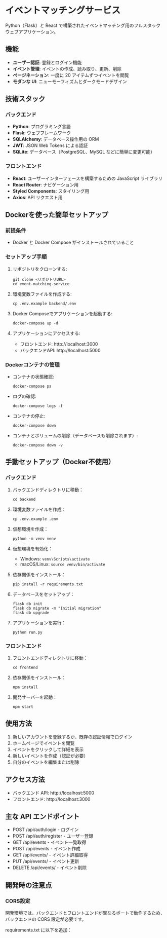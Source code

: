 # イベントマッチングサービス

Python（Flask）と React で構築されたイベントマッチング用のフルスタックウェブアプリケーション。

## 機能

- **ユーザー認証**: 登録とログイン機能
- **イベント管理**: イベントの作成、読み取り、更新、削除
- **ページネーション**: 一度に 20 アイテムずつイベントを閲覧
- **モダンな UI**: ニューモーフィズムとダークモードデザイン

## 技術スタック

### バックエンド

- **Python**: プログラミング言語
- **Flask**: ウェブフレームワーク
- **SQLAlchemy**: データベース操作用の ORM
- **JWT**: JSON Web Tokens による認証
- **SQLite**: データベース（PostgreSQL、MySQL などに簡単に変更可能）

### フロントエンド

- **React**: ユーザーインターフェースを構築するための JavaScript ライブラリ
- **React Router**: ナビゲーション用
- **Styled Components**: スタイリング用
- **Axios**: API リクエスト用

## Dockerを使った簡単セットアップ

### 前提条件
- Docker と Docker Compose がインストールされていること

### セットアップ手順

1. リポジトリをクローンする:
   ```
   git clone <リポジトリURL>
   cd event-matching-service
   ```

2. 環境変数ファイルを作成する:
   ```
   cp .env.example backend/.env
   ```
   
3. Docker Composeでアプリケーションを起動する:
   ```
   docker-compose up -d
   ```

4. アプリケーションにアクセスする:
   - フロントエンド: http://localhost:3000
   - バックエンドAPI: http://localhost:5000

### Dockerコンテナの管理

- コンテナの状態確認:
  ```
  docker-compose ps
  ```

- ログの確認:
  ```
  docker-compose logs -f
  ```

- コンテナの停止:
  ```
  docker-compose down
  ```

- コンテナとボリュームの削除（データベースも削除されます）:
  ```
  docker-compose down -v
  ```

## 手動セットアップ（Docker不使用）

### バックエンド

1. バックエンドディレクトリに移動：
   ```
   cd backend
   ```

2. 環境変数ファイルを作成：
   ```
   cp .env.example .env
   ```

3. 仮想環境を作成：
   ```
   python -m venv venv
   ```

4. 仮想環境を有効化：
   - Windows: `venv\Scripts\activate`
   - macOS/Linux: `source venv/bin/activate`

5. 依存関係をインストール：
   ```
   pip install -r requirements.txt
   ```

6. データベースをセットアップ：
   ```
   flask db init
   flask db migrate -m "Initial migration"
   flask db upgrade
   ```

7. アプリケーションを実行：
   ```
   python run.py
   ```

### フロントエンド

1. フロントエンドディレクトリに移動：
   ```
   cd frontend
   ```

2. 依存関係をインストール：
   ```
   npm install
   ```

3. 開発サーバーを起動：
   ```
   npm start
   ```

## 使用方法

1. 新しいアカウントを登録するか、既存の認証情報でログイン
2. ホームページでイベントを閲覧
3. イベントをクリックして詳細を表示
4. 新しいイベントを作成（認証が必要）
5. 自分のイベントを編集または削除

## アクセス方法

- バックエンド API: http://localhost:5000
- フロントエンド: http://localhost:3000

## 主な API エンドポイント

- POST /api/auth/login - ログイン
- POST /api/auth/register - ユーザー登録
- GET /api/events - イベント一覧取得
- POST /api/events - イベント作成
- GET /api/events/<id> - イベント詳細取得
- PUT /api/events/<id> - イベント更新
- DELETE /api/events/<id> - イベント削除

## 開発時の注意点

### CORS設定
開発環境では、バックエンドとフロントエンドが異なるポートで動作するため、
バックエンドの CORS 設定が必要です。

requirements.txt に以下を追加：
